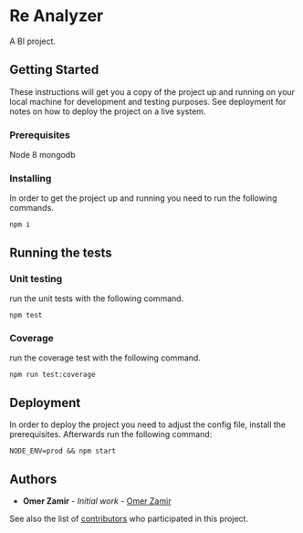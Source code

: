 # Re Analyzer

A BI project.

## Getting Started

These instructions will get you a copy of the project up and running on your local machine for development and testing purposes. See deployment for notes on how to deploy the project on a live system.

### Prerequisites

Node 8
mongodb

### Installing

In order to get the project up and running you need to run the following commands.

```
npm i
```


## Running the tests


### Unit testing

run the unit tests with the following command.

```
npm test
```

### Coverage

run the coverage test with the following command.

```
npm run test:coverage
```

## Deployment

In order to deploy the project you need to adjust the config file, install the prerequisites.
Afterwards run the following command:

```
NODE_ENV=prod && npm start
```

## Authors

* **Omer Zamir** - *Initial work* - [Omer Zamir](https://github.com/omerzamir)

See also the list of [contributors](https://github.com/your/project/contributors) who participated in this project.

